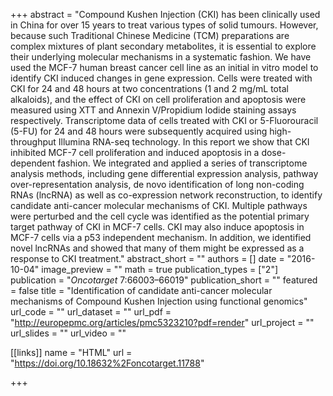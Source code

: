 +++
abstract = "Compound Kushen Injection (CKI) has been clinically used in China for over 15 years to treat various types of solid tumours. However, because such Traditional Chinese Medicine (TCM) preparations are complex mixtures of plant secondary metabolites, it is essential to explore their underlying molecular mechanisms in a systematic fashion. We have used the MCF-7 human breast cancer cell line as an initial in vitro model to identify CKI induced changes in gene expression. Cells were treated with CKI for 24 and 48 hours at two concentrations (1 and 2 mg/mL total alkaloids), and the effect of CKI on cell proliferation and apoptosis were measured using XTT and Annexin V/Propidium Iodide staining assays respectively. Transcriptome data of cells treated with CKI or 5-Fluorouracil (5-FU) for 24 and 48 hours were subsequently acquired using high-throughput Illumina RNA-seq technology. In this report we show that CKI inhibited MCF-7 cell proliferation and induced apoptosis in a dose-dependent fashion. We integrated and applied a series of transcriptome analysis methods, including gene differential expression analysis, pathway over-representation analysis, de novo identification of long non-coding RNAs (lncRNA) as well as co-expression network reconstruction, to identify candidate anti-cancer molecular mechanisms of CKI. Multiple pathways were perturbed and the cell cycle was identified as the potential primary target pathway of CKI in MCF-7 cells. CKI may also induce apoptosis in MCF-7 cells via a p53 independent mechanism. In addition, we identified novel lncRNAs and showed that many of them might be expressed as a response to CKI treatment."
abstract_short = ""
authors = []
date = "2016-10-04"
image_preview = ""
math = true
publication_types = ["2"]
publication = "*Oncotarget* 7:66003–66019"
publication_short = ""
featured = false
title = "Identification of candidate anti-cancer molecular mechanisms of Compound Kushen Injection using functional genomics"
url_code = ""
url_dataset = ""
url_pdf = "http://europepmc.org/articles/pmc5323210?pdf=render"
url_project = ""
url_slides = ""
url_video = ""

[[links]]
name = "HTML"
url = "https://doi.org/10.18632%2Foncotarget.11788"

+++


